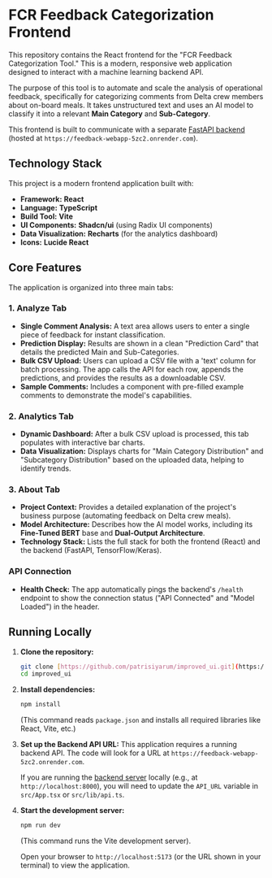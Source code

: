 # FCR Feedback Categorization Frontend

This repository contains the React frontend for the "FCR Feedback Categorization Tool." This is a modern, responsive web application designed to interact with a machine learning backend API.

The purpose of this tool is to automate and scale the analysis of operational feedback, specifically for categorizing comments from Delta crew members about on-board meals. It takes unstructured text and uses an AI model to classify it into a relevant **Main Category** and **Sub-Category**.

This frontend is built to communicate with a separate [FastAPI backend](https://github.com/patrisiyarum/feedback_webapp) (hosted at `https://feedback-webapp-5zc2.onrender.com`).

## Technology Stack

This project is a modern frontend application built with:

* **Framework:** **React**
* **Language:** **TypeScript**
* **Build Tool:** **Vite**
* **UI Components:** **Shadcn/ui** (using Radix UI components)
* **Data Visualization:** **Recharts** (for the analytics dashboard)
* **Icons:** **Lucide React**

## Core Features

The application is organized into three main tabs:

### 1. Analyze Tab
* **Single Comment Analysis:** A text area allows users to enter a single piece of feedback for instant classification.
* **Prediction Display:** Results are shown in a clean "Prediction Card" that details the predicted Main and Sub-Categories.
* **Bulk CSV Upload:** Users can upload a CSV file with a 'text' column for batch processing. The app calls the API for each row, appends the predictions, and provides the results as a downloadable CSV.
* **Sample Comments:** Includes a component with pre-filled example comments to demonstrate the model's capabilities.

### 2. Analytics Tab
* **Dynamic Dashboard:** After a bulk CSV upload is processed, this tab populates with interactive bar charts.
* **Data Visualization:** Displays charts for "Main Category Distribution" and "Subcategory Distribution" based on the uploaded data, helping to identify trends.

### 3. About Tab
* **Project Context:** Provides a detailed explanation of the project's business purpose (automating feedback on Delta crew meals).
* **Model Architecture:** Describes how the AI model works, including its **Fine-Tuned BERT** base and **Dual-Output Architecture**.
* **Technology Stack:** Lists the full stack for both the frontend (React) and the backend (FastAPI, TensorFlow/Keras).

### API Connection
* **Health Check:** The app automatically pings the backend's `/health` endpoint to show the connection status ("API Connected" and "Model Loaded") in the header.

## Running Locally

1.  **Clone the repository:**
    ```bash
    git clone [https://github.com/patrisiyarum/improved_ui.git](https://github.com/patrisiyarum/improved_ui.git)
    cd improved_ui
    ```

2.  **Install dependencies:**
    ```bash
    npm install
    ```
    (This command reads `package.json` and installs all required libraries like React, Vite, etc.)

3.  **Set up the Backend API URL:**
    This application requires a running backend API. The code will look for a URL at `https://feedback-webapp-5zc2.onrender.com`.

    If you are running the [backend server](https://github.com/patrisiyarum/feedback_webapp) locally (e.g., at `http://localhost:8000`), you will need to update the `API_URL` variable in `src/App.tsx` or `src/lib/api.ts`.

4.  **Start the development server:**
    ```bash
    npm run dev
    ```
    (This command runs the Vite development server).

    Open your browser to `http://localhost:5173` (or the URL shown in your terminal) to view the application.
